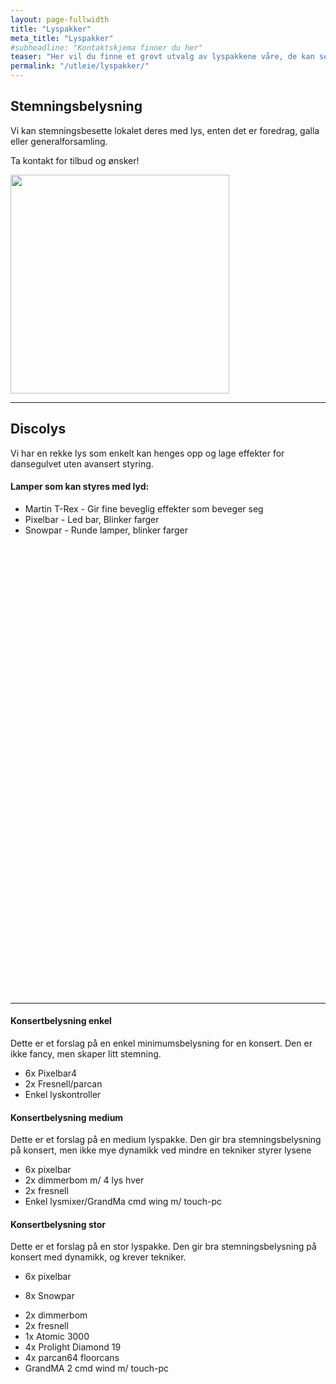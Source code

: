 ```yaml
---
layout: page-fullwidth
title: "Lyspakker"
meta_title: "Lyspakker"
#subheadline: "Kontaktskjema finner du her"
teaser: "Her vil du finne et grovt utvalg av lyspakkene våre, de kan selvfølgelig tilpasses deres behov, ta kontakt for tilbud"
permalink: "/utleie/lyspakker/"
---
```


## Stemningsbelysning

Vi kan stemningsbesette lokalet deres med lys, enten det er foredrag, galla eller generalforsamling.

Ta kontakt for tilbud og ønsker!

<img src="{{site.url}}/images/lys-eksempel.jpg" width="350" alt="">

------------

## Discolys 

Vi har en rekke lys som enkelt kan henges opp og lage effekter for dansegulvet uten avansert styring.

#### Lamper som kan styres med lyd:
* Martin T-Rex - Gir fine beveglig effekter som beveger seg
* Pixelbar - Led bar, Blinker farger
* Snowpar - Runde lamper, blinker farger

<div class="flex-video">
        <iframe width="1280" height="720" src="//https://youtu.be/EeexzEN4dNw?t=10" frameborder="0" allowfullscreen></iframe>
</div>

-----

#### Konsertbelysning enkel
Dette er et forslag på en enkel minimumsbelysning for en konsert. Den er ikke fancy, men skaper litt stemning.

* 6x Pixelbar4
* 2x Fresnell/parcan
* Enkel lyskontroller

#### Konsertbelysning medium
Dette er et forslag på en medium lyspakke. Den gir bra stemningsbelysning på konsert, men ikke mye dynamikk ved mindre en tekniker styrer lysene

* 6x pixelbar
* 2x dimmerbom m/ 4 lys hver
* 2x fresnell
* Enkel lysmixer/GrandMa cmd wing m/ touch-pc  

#### Konsertbelysning stor
Dette er et forslag på en stor lyspakke. Den gir bra stemningsbelysning på konsert med dynamikk, og krever tekniker.
* 6x pixelbar
- 8x Snowpar
* 2x dimmerbom
* 2x fresnell
* 1x Atomic 3000
* 4x Prolight Diamond 19
* 4x parcan64 floorcans
* GrandMA 2 cmd wind m/ touch-pc

